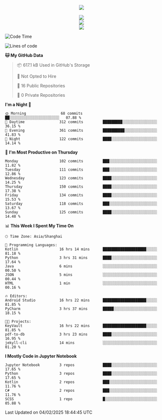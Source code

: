 <div align="center">
  <img src="https://readme-typing-svg.demolab.com?font=Zhi+Mang+Xing&size=40&pause=1000&color=000000&center=true&vCenter=true&lines=Baymax%E5%B0%8F%E6%8C%AF;Hello%20World"/><br/>
  <br/>
  <img src="https://skillicons.dev/icons?i=java,kotlin,python,c,cpp,html,css,javascript" /><br/>
  <img src="https://skillicons.dev/icons?i=spring,vue,pytorch,maven,gradle,mysql,sqlite,linux" /><br/>
  <img src="https://skillicons.dev/icons?i=idea,pycharm,webstorm,androidstudio,vscode,git,vim,md" /><br/>
</div>

<!--START_SECTION:waka-->
![Code Time](http://img.shields.io/badge/Code%20Time-556%20hrs%2019%20mins-blue)

![Lines of code](https://img.shields.io/badge/From%20Hello%20World%20I%27ve%20Written-6.0%20million%20lines%20of%20code-blue)

**🐱 My GitHub Data** 

> 📦 617.1 kB Used in GitHub's Storage 
 > 
> 🚫 Not Opted to Hire
 > 
> 📜 16 Public Repositories 
 > 
> 🔑 0 Private Repositories 
 > 
**I'm a Night 🦉** 

```text
🌞 Morning                68 commits          ██░░░░░░░░░░░░░░░░░░░░░░░   07.88 % 
🌆 Daytime                312 commits         █████████░░░░░░░░░░░░░░░░   36.15 % 
🌃 Evening                361 commits         ██████████░░░░░░░░░░░░░░░   41.83 % 
🌙 Night                  122 commits         ████░░░░░░░░░░░░░░░░░░░░░   14.14 % 
```
📅 **I'm Most Productive on Thursday** 

```text
Monday                   102 commits         ███░░░░░░░░░░░░░░░░░░░░░░   11.82 % 
Tuesday                  111 commits         ███░░░░░░░░░░░░░░░░░░░░░░   12.86 % 
Wednesday                123 commits         ████░░░░░░░░░░░░░░░░░░░░░   14.25 % 
Thursday                 150 commits         ████░░░░░░░░░░░░░░░░░░░░░   17.38 % 
Friday                   134 commits         ████░░░░░░░░░░░░░░░░░░░░░   15.53 % 
Saturday                 118 commits         ███░░░░░░░░░░░░░░░░░░░░░░   13.67 % 
Sunday                   125 commits         ████░░░░░░░░░░░░░░░░░░░░░   14.48 % 
```


📊 **This Week I Spent My Time On** 

```text
🕑︎ Time Zone: Asia/Shanghai

💬 Programming Languages: 
Kotlin                   16 hrs 14 mins      ████████████████████░░░░░   81.18 % 
Python                   3 hrs 31 mins       ████░░░░░░░░░░░░░░░░░░░░░   17.64 % 
Java                     6 mins              ░░░░░░░░░░░░░░░░░░░░░░░░░   00.50 % 
JSON                     5 mins              ░░░░░░░░░░░░░░░░░░░░░░░░░   00.44 % 
HTML                     1 min               ░░░░░░░░░░░░░░░░░░░░░░░░░   00.16 % 

🔥 Editors: 
Android Studio           16 hrs 22 mins      ████████████████████░░░░░   81.85 % 
PyCharm                  3 hrs 37 mins       █████░░░░░░░░░░░░░░░░░░░░   18.15 % 

🐱‍💻 Projects: 
KeyVault                 16 hrs 22 mins      ████████████████████░░░░░   81.85 % 
pdf-to-db                3 hrs 23 mins       ████░░░░░░░░░░░░░░░░░░░░░   16.95 % 
jekyll-cli               14 mins             ░░░░░░░░░░░░░░░░░░░░░░░░░   01.20 % 
```

**I Mostly Code in Jupyter Notebook** 

```text
Jupyter Notebook         3 repos             ████░░░░░░░░░░░░░░░░░░░░░   17.65 % 
Python                   3 repos             ████░░░░░░░░░░░░░░░░░░░░░   17.65 % 
Kotlin                   2 repos             ███░░░░░░░░░░░░░░░░░░░░░░   11.76 % 
C#                       2 repos             ███░░░░░░░░░░░░░░░░░░░░░░   11.76 % 
SCSS                     1 repo              █░░░░░░░░░░░░░░░░░░░░░░░░   05.88 % 
```




 Last Updated on 04/02/2025 18:44:45 UTC
<!--END_SECTION:waka-->





